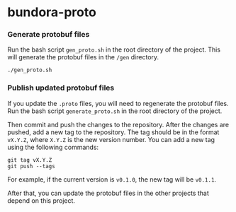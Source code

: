 # bundora-proto

### Generate protobuf files
Run the bash script `gen_proto.sh` in the root directory of the project. This will generate the protobuf files in the `/gen` directory.

```
./gen_proto.sh
```

### Publish updated protobuf files
If you update the `.proto` files, you will need to regenerate the protobuf files. Run the bash script `generate_proto.sh` in the root directory of the project.

Then commit and push the changes to the repository. After the changes are pushed, add a new tag to the repository. 
The tag should be in the format `vX.Y.Z`, where `X.Y.Z` is the new version number. You can add a new tag using the following commands:

```
git tag vX.Y.Z
git push --tags
```

For example, if the current version is `v0.1.0`, the new tag will be `v0.1.1`.

After that, you can update the protobuf files in the other projects that depend on this project.